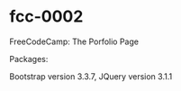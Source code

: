 # fcc-0002
FreeCodeCamp: The Porfolio Page

Packages:

Bootstrap version 3.3.7, JQuery version 3.1.1
